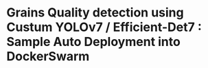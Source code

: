 # Grains Quality detection using Custum YOLOv7 / Efficient-Det7 :  Sample Auto Deployment into DockerSwarm
